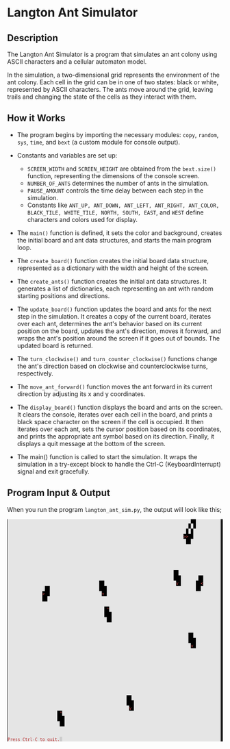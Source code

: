 # Langton Ant Simulator

## Description

The Langton Ant Simulator is a program that simulates an ant colony using ASCII characters and a cellular automaton model.

In the simulation, a two-dimensional grid represents the environment of the ant colony. Each cell in the grid can be in one of two states: black or white, represented by ASCII characters. The ants move around the grid, leaving trails and changing the state of the cells as they interact with them.

## How it Works

- The program begins by importing the necessary modules: `copy`, `random`, `sys`, `time`, and `bext` (a custom module for console output).

- Constants and variables are set up:
    - `SCREEN_WIDTH` and `SCREEN_HEIGHT` are obtained from the `bext.size()` function, representing the dimensions of the console screen.
    - `NUMBER_OF_ANTS` determines the number of ants in the simulation.
    - `PAUSE_AMOUNT` controls the time delay between each step in the simulation.
    - Constants like `ANT_UP, ANT_DOWN, ANT_LEFT, ANT_RIGHT, ANT_COLOR, BLACK_TILE, WHITE_TILE, NORTH, SOUTH, EAST`, and `WEST` define characters and colors used for display.

- The `main()` function is defined, it sets the color and background, creates the initial board and ant data structures, and starts the main program loop.

- The `create_board()` function creates the initial board data structure, represented as a dictionary with the width and height of the screen.

- The `create_ants()` function creates the initial ant data structures. It generates a list of dictionaries, each representing an ant with random starting positions and directions.

- The `update_board()` function updates the board and ants for the next step in the simulation. It creates a copy of the current board, iterates over each ant, determines the ant's behavior based on its current position on the board, updates the ant's direction, moves it forward, and wraps the ant's position around the screen if it goes out of bounds. The updated board is returned.

- The `turn_clockwise()` and `turn_counter_clockwise()` functions change the ant's direction based on clockwise and counterclockwise turns, respectively.

- The `move_ant_forward()` function moves the ant forward in its current direction by adjusting its x and y coordinates.

- The `display_board()` function displays the board and ants on the screen. It clears the console, iterates over each cell in the board, and prints a black space character on the screen if the cell is occupied. It then iterates over each ant, sets the cursor position based on its coordinates, and prints the appropriate ant symbol based on its direction. Finally, it displays a quit message at the bottom of the screen.

- The main() function is called to start the simulation. It wraps the simulation in a try-except block to handle the Ctrl-C (KeyboardInterrupt) signal and exit gracefully.

## Program Input & Output

When you run the program `langton_ant_sim.py`, the output will look like this;

![Langton Ant Results](output/langton-results.gif)

